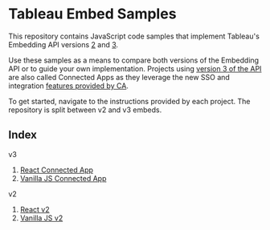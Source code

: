 # Tableau Embed Samples

This repository contains JavaScript code samples that implement Tableau's Embedding API versions [2](https://help.tableau.com/current/api/js_api/en-us/JavaScriptAPI/js_api.htm) and [3](https://help.tableau.com/current/api/embedding_api/en-us/index.html).

Use these samples as a means to compare both versions of the Embedding API or to guide your own implementation. Projects using [version 3 of the API](https://help.tableau.com/current/api/embedding_api/en-us/index.html) are also called Connected Apps as they leverage the new SSO and integration [features provided by CA](https://help.tableau.com/current/online/en-us/connected_apps.htm).

To get started, navigate to the instructions provided by each project. The repository is split between v2 and v3 embeds.

## Index

v3
  1. [React Connected App](./v3/react-connected-app/react-connected-app.md)
  2. [Vanilla JS Connected App](./)
   
v2
  1. [React v2](./)
  2. [Vanilla JS v2](./)
